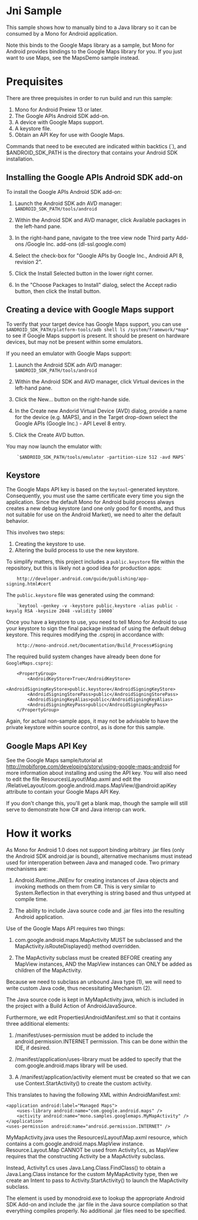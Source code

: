 Jni Sample
==========

This sample shows how to manually bind to a Java library so it can
be consumed by a Mono for Android application.

Note this binds to the Google Maps library as a sample, but Mono for Android
provides bindings to the Google Maps library for you.  If you just want
to use Maps, see the MapsDemo sample instead.

Prequisites
===========

There are three prequisites in order to run build and run this sample:

 1. Mono for Android Preiew 13 or later.
 2. The Google APIs Android SDK add-on.
 3. A device with Google Maps support.
 4. A keystore file.
 5. Obtain an API Key for use with Google Maps.

Commands that need to be executed are indicated within backtics (`),
and $ANDROID_SDK_PATH is the directory that contains your Android SDK
installation.

Installing the Google APIs Android SDK add-on
---------------------------------------------

To install the Google APIs Android SDK add-on:

 1. Launch the Android SDK adn AVD manager:
        `$ANDROID_SDK_PATH/tools/android`

 2. Within the Android SDK and AVD manager, click Available packages
    in the left-hand pane.

 3. In the right-hand pane, navigate to the tree view node Third party
    Add-ons /Google Inc. add-ons (dl-ssl.google.com)

 4. Select the check-box for "Google APIs by Google Inc., Android API
    8, revision 2".

 5. Click the Install Selected button in the lower right corner.

 6. In the "Choose Packages to Install" dialog, select the Accept
    radio button, then click the Install button.

Creating a device with Google Maps support
------------------------------------------

To verify that your target device has Google Maps support, you can use
`$ANDROID_SDK_PATH/platform-tools/adb shell ls /system/framework/*map*`
to see if Google Maps support is present.  It should be present on
hardware devices, but may not be present within some emulators.

If you need an emulator with Google Maps support:

 1. Launch the Android SDK adn AVD manager:
        `$ANDROID_SDK_PATH/tools/android`

 2. Within the Android SDK and AVD manager, click Virtual devices
    in the left-hand pane.

 3. Click the New... button on the right-hande side.

 4. In the Create new Andorid Virtual Device (AVD) dialog, provide a
    name for the device (e.g. MAPS), and in the Target drop-down 
    select the Google APIs (Google Inc.) - API Level 8 entry.

 5. Click the Create AVD button.

You may now launch the emulator with: 

        `$ANDROID_SDK_PATH/tools/emulator -partition-size 512 -avd MAPS`

Keystore
--------

The Google Maps API key is based on the `keytool`-generated keystore.
Consequently, you must use the same certificate every time you sign the
application. Since the default Mono for Android build process always
creates a new debug keystore (and one only good for 6 months, and thus not
suitable for use on the Android Market), we need to alter the default
behavior.

This involves two steps:

 1. Creating the keystore to use.
 2. Altering the build process to use the new keystore.

To simplify matters, this project includes a `public.keystore` file
within the repository, but this is likely not a good idea for
production apps:

        http://developer.android.com/guide/publishing/app-signing.html#cert

The `public.keystore` file was generated using the command:

        `keytool -genkey -v -keystore public.keystore -alias public -keyalg RSA -keysize 2048 -validity 10000`

Once you have a keystore to use, you need to tell Mono for Android to
use your keystore to sign the final package instead of using the
default debug keystore. This requires modifying the .csproj in
accordance with:

        http://mono-android.net/Documentation/Build_Process#Signing

The required build system changes have already been done for `GoogleMaps.csproj`:

        <PropertyGroup>
            <AndroidKeyStore>True</AndroidKeyStore>
            <AndroidSigningKeyStore>public.keystore</AndroidSigningKeyStore>
            <AndroidSigningStorePass>public</AndroidSigningStorePass>
            <AndroidSigningKeyAlias>public</AndroidSigningKeyAlias>
            <AndroidSigningKeyPass>public</AndroidSigningKeyPass>
        </PropertyGroup>

Again, for actual non-sample apps, it may not be advisable to have the
private keystore within source control, as is done for this sample.

Google Maps API Key
-------------------

See the Google Maps sample/tutorial at
http://mobiforge.com/developing/story/using-google-maps-android
for more information about installing and using the API key.  You will
also need to edit the file Resources\Layout\Map.axml and edit the
/RelativeLayout/com.google.android.maps.MapView/@android:apiKey
attribute to contain your Google Maps API Key.

If you don't change this, you'll get a blank map, though the sample
will still serve to demonstrate how C# and Java interop can work.

How it works
============

As Mono for Android 1.0 does not support binding arbitrary .jar
files (only the Android SDK android.jar is bound), alternative
mechanisms must instead used for interoperation between Java and
managed code.  Two primary mechanisms are:

 1. Android.Runtime.JNIEnv for creating instances of Java objects and
    invoking methods on them from C#.  This is very similar to
    System.Reflection in that everything is string based and thus
    untyped at compile time.

 2. The ability to include Java source code and .jar files into the
    resulting Android application.

Use of the Google Maps API requires two things:

 1. com.google.android.maps.MapActivity MUST be subclassed and the
    MapActivity.isRouteDisplayed() method overridden.

 2. The MapActivity subclass must be created BEFORE creating any
    MapView instances, AND the MapView instances can ONLY be added as
    children of the MapActivity.

Because we need to subclass an unbound Java type (1), we will need to
write custom Java code, thus necessitating Mechanism (2).

The Java source code is kept in MyMapActivity.java, which is included
in the project with a Build Action of AndroidJavaSource.

Furthermore, we edit Properties\AndroidManifest.xml so that it
contains three additional elements:

 1. /manifest/uses-permission must be added to include the
    android.permission.INTERNET permission.  This can be done within 
    the IDE, if desired.

 2. /manifest/application/uses-library must be added to specify that
    the com.google.android.maps library will be used.

 3. A /manifest/application/activity element must be created so that
    we can use Context.StartActivity() to create the custom activity.

This translates to having the following XML within
AndroidManifest.xml:

	<application android:label="Managed Maps">
		<uses-library android:name="com.google.android.maps" />
		<activity android:name="mono.samples.googlemaps.MyMapActivity" />
	</application>
	<uses-permission android:name="android.permission.INTERNET" />

MyMapActivity.java uses the Resources\Layout\Map.axml resource, which
contains a com.google.android.maps.MapView instance.
Resource.Layout.Map CANNOT be used from Activity1.cs, as MapView
requires that the constructing Activity be a MapActivity subclass.

Instead, Activity1.cs uses Java.Lang.Class.FindClass() to obtain a
Java.Lang.Class instance for the custom MyMapActivity type, then we
create an Intent to pass to Activity.StartActivity() to launch the
MapActivity subclass.

The <uses-library/> element is used by monodroid.exe to lookup the
appropriate Android SDK Add-on and include the .jar file in the Java
source compilation so that everything compiles properly.  No
additional .jar files need to be specified.
